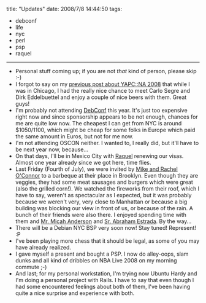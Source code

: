 title: "Updates"
date: 2008/7/8 14:44:50
tags:
- debconf
- life
- nyc
- perl
- psp
- raquel
---
- Personal stuff coming up; if you are not <em>that</em> kind of person, please skip :-)
- I forgot to say on my <a href="/blog/2008/06/25/yapcna-2008/">previous post about YAPC::NA 2008</a> that while I was in Chicago, I had the really nice chance to meet Carlo Segre and Dirk Eddelbuettel and enjoy a couple of nice beers with them. Great guys!
- I'm probably not attending <a href="http://debconf8.debconf.org/">DebConf</a> this year. It's just too expensive right now and since sponsorship appears to be not enough, chances for me are quite low now. The cheapest I can get from NYC is around $1050/1100, which might be cheap for some folks in Europe which paid the same amount in Euros, but not for me now.
- I'm not attending OSCON neither. I wanted to, I really did, but it'll have to be next year now, because...
- On that days, I'll be in Mexico City with <a href="http://maggit.com.mx/">Raquel</a> renewing our visas. Almost one year already since we got here, time flies.
- Last Friday (Fourth of July), we were invited by <a href="http://vireo.org/">Mike and Rachel O'Connor</a> to a barbeque at their place in Brooklyn. Even though they are veggies, they had some meat sausages and burgers which were great (also the grilled corn!). We watched the fireworks from their roof, which I have to say, weren't as spectacular as I expected, but it was probably because we weren't very, very close to Manhattan or because a big building was blocking our view in front of us, or because of the rain. A bunch of their friends were also there. I enjoyed spending time with them and <a href="http://riseup.net/">Mr. Micah Anderson</a> and <a href="http://teporocho.net/">Sr. Abraham Estrada</a>. By the way...
- There will be a Debian NYC BSP very soon now! Stay tuned! Represent! :P
- I've been playing more chess that it should be legal, as some of you may have already realized.
- I gave myself a present and bought a PSP. I now do alley-oops, slam dunks and all kind of dribbles on NBA Live 2008 on my morning commute ;-)
- And last; for my personal workstation, I'm trying now Ubuntu Hardy and I'm doing a personal project with Rails. I have to say that even though I had some encountered feelings about both of them, I've been having quite a nice surprise and experience with both.
